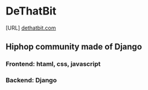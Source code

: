 # DeThatBit

[URL] [dethatbit.com](http://www.dethatbit.com)

## Hiphop community made of Django
### Frontend: htaml, css, javascript
### Backend: Django
